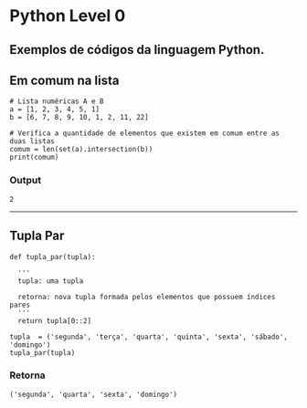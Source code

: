 # Python Level 0
## Exemplos de códigos da linguagem Python.

## Em comum na lista

```
# Lista numéricas A e B
a = [1, 2, 3, 4, 5, 1]
b = [6, 7, 8, 9, 10, 1, 2, 11, 22]

# Verifica a quantidade de elementos que existem em comum entre as duas listas
comum = len(set(a).intersection(b))
print(comum)
```

### Output
`2`

* * *

## Tupla Par

```
def tupla_par(tupla):
    
  '''
  tupla: uma tupla
  
  retorna: nova tupla formada pelos elementos que possuem índices pares
  '''
  return tupla[0::2]

tupla  = ('segunda', 'terça', 'quarta', 'quinta', 'sexta', 'sábado', 'domingo')
tupla_par(tupla)

```

### Retorna
`('segunda', 'quarta', 'sexta', 'domingo')`

